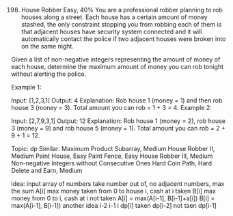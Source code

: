 198. House Robber
Easy, 40%
You are a professional robber planning to rob houses along a street. Each house has a certain amount of money stashed, the only constraint stopping you from robbing each of them is that adjacent houses have security system connected and it will automatically contact the police if two adjacent houses were broken into on the same night.

Given a list of non-negative integers representing the amount of money of each house, determine the maximum amount of money you can rob tonight without alerting the police.

Example 1:

Input: [1,2,3,1]
Output: 4
Explanation: Rob house 1 (money = 1) and then rob house 3 (money = 3).
             Total amount you can rob = 1 + 3 = 4.
Example 2:

Input: [2,7,9,3,1]
Output: 12
Explanation: Rob house 1 (money = 2), rob house 3 (money = 9) and rob house 5 (money = 1).
             Total amount you can rob = 2 + 9 + 1 = 12.

Topic: dp
Similar: 
Maximum Product Subarray, Medium
House Robber II, Medium
Paint House, Easy
Paint Fence, Easy
House Robber III, Medium
Non-negative Integers without Consecutive Ones Hard
Coin Path, Hard
Delete and Earn, Medium


idea: 
input array of numbers
take number out of, no adjacent numbers, max the sum
A[i] max money taken from 0 to house i, cash at i taken
B[i] max money from 0 to i, cash at i not taken
A[i] = max(A[i-1], B[i-1]+a[i]) 
B[i] = max(A[i-1], B[i-1])
another idea
 i-2     i-1    i
dp[i]  taken  dp[i-2]
       not taen dp[i-1]
